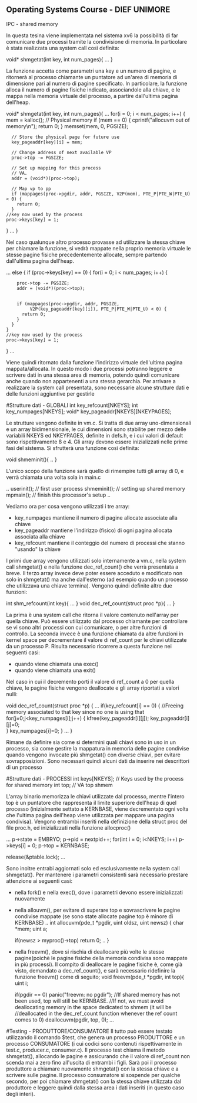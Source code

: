 ## Operating Systems Course - DIEF UNIMORE ##

IPC - shared memory

In questa tesina viene implementata nel sistema xv6 la possibilità di far comunicare due processi tramite la condivisione di memoria. In particolare è stata realizzata una system call così definita:

void* shmgetat(int key, int num_pages){ ... }

La funzione accetta come parametri una key e un numero di pagine, e ritornerà al processo chiamante un puntatore ad un'area di memoria di dimensione pari al numero di pagine specificato. In particolare, la funzione alloca il numero di pagine fisiche indicato, associandole alla chiave, e le mappa nella memoria virtuale del processo, a partire dall'ultima pagina dell'heap.

void* shmgetat(int key, int num_pages){
...
    for(i = 0; i < num_pages; i++) {
      mem = kalloc();  // Physical memory
      if (mem == 0) {
        cprintf("allocuvm out of memory\n");
        return 0;
      }
      memset(mem, 0, PGSIZE);

      // Store the physical page for future use
      key_pageaddr[key][i] = mem;

      // Change address of next available VP
      proc->top -= PGSIZE;

      // Set up mapping for this process
      // VA.
      addr = (void*)(proc->top);

      // Map vp to pp
      if (mappages(proc->pgdir, addr, PGSIZE, V2P(mem), PTE_P|PTE_W|PTE_U) < 0) {
        return 0;
      }
    //key now used by the process
    proc->keys[key] = 1;
  }
...
}

Nel caso qualunque altro processo provasse ad utilizzare la stessa chiave per chiamare la funzione, si vedrà mappate nella proprio memoria virtuale le stesse pagine fisiche precedentemente allocate, sempre partendo dall'ultima pagina dell'heap.

...
else { 
    if (proc->keys[key] == 0) { 
      for(i = 0; i < num_pages; i++) {
      
        proc->top -= PGSIZE;
        addr = (void*)(proc->top);

        
        if (mappages(proc->pgdir, addr, PGSIZE,
             V2P(key_pageaddr[key][i]), PTE_P|PTE_W|PTE_U) < 0) {
          return 0;
        }
      }
    } 
    //key now used by the process
    proc->keys[key] = 1;
  }
...

Viene quindi ritornato dalla funzione l'indirizzo virtuale dell'ultima pagina mappata/allocata. In questo modo i due processi potranno leggere e scrivere dati in una stessa area di memoria, potendo quindi comunicare anche quando non appartenenti a una stessa gerarchia. Per arrivare a realizzare la system call presentata, sono necessarie alcune strutture dati e delle funzioni aggiuntive per gestirle

#Strutture dati - GLOBALI
int key_refcount[NKEYS];
int key_numpages[NKEYS];
void* key_pageaddr[NKEYS][NKEYPAGES];

Le strutture vengono definite in vm.c. Si tratta di due array uno-dimensionali e un array bidimensionale, le cui dimensioni sono stabilite per mezzo delle variabili NKEYS ed NKEYPAGES, definite in defs.h, e i cui valori di default sono rispettivamente 8 e 4.
Gli array devono essere inizializzati nelle prime fasi del sistema. Si sfrutterà una funzione così definita:

void shmeminit(){ .. }

L'unico scopo della funzione sarà quello di rimempire tutti gli array di 0, e verrà chiamata una volta sola in main.c

..
userinit();      // first user process
shmeminit();	 // setting up shared memory
mpmain();        // finish this processor's setup
..

Vediamo ora per cosa vengono utilizzati i tre array:
- key_numpages mantiene il numero di pagine allocate associate alla chiave
- key_pageaddr mantiene l'indirizzo (fisico) di ogni pagina allocata associata alla chiave
- key_refcount mantiene il conteggio del numero di processi che stanno "usando" la chiave

I primi due array vengono utilizzati solo internamente a vm.c, nella system call shmgetat() e nella funzione dec_ref_count() che verrà presentata a breve. Il terzo array invece deve poter essere acceduto e modificato non solo in shmgetat() ma anche dall'esterno (ad esempio quando un processo che utilizzava una chiave termina). Vengono quindi definite altre due funzioni:

int shm_refcount(int key){ ... }
void dec_ref_count(struct proc *p){ ... }

La prima è una system call che ritorna il valore contenuto nell'array per quella chiave. Può essere utilizzato dal processo chiamante per controllare se vi sono altri processi con cui comunicare, o per altre funzioni di controllo. La seconda invece è una funzione chiamata da altre funzioni in kernel space per decrementare il valore di ref_count per le chiavi utilizzate da un processo P. Risulta necessario ricorrere a questa funzione nei seguenti casi:
- quando viene chiamata una exec()
- quando viene chiamata una exit()

Nel caso in cui il decremento porti il valore di ref_count a 0 per quella chiave, le pagine fisiche vengono deallocate e gli array riportati a valori nulli:

void
dec_ref_count(struct proc *p)
{
  ...
      if(key_refcount[i] == 0) {
	//Freeing memory associated to that key since no one is using that
        for(j=0;j<key_numpages[i];j++) {
		kfree(key_pageaddr[i][j]);
		key_pageaddr[i][j]=0;		
	}
	key_numpages[i]=0;
      }
  ...
}

Rimane da definire sia come si determini quali chiavi sono in uso in un processo, sia come gestire la mappatura in memoria delle pagine condivise quando vengono invocate più shmgetat() con diverse chiavi, per evitare sovrapposizioni. Sono necessari quindi alcuni dati da inserire nei descrittori di un processo

#Strutture dati - PROCESSI
int keys[NKEYS];	       // Keys used by the process for shared memory
int top;		       // VA top shmem

L'array binario memorizza le chiavi utilizzate dal processo, mentre l'intero top è un puntatore che rappresenta il limite superiore dell'heap di quel processo (inizialmente settato a KERNBASE, viene decrementato ogni volta che l'ultima pagina dell'heap viene utilizzata per mappare una pagina condivisa). Vengono entrambi inseriti nella definizione della struct proc del file proc.h, ed inizializzati nella funzione allocproc()

...
  p->state = EMBRYO;
  p->pid = nextpid++;
  for(int i = 0; i<NKEYS; i++) p->keys[i] = 0;
  p->top = KERNBASE;

  release(&ptable.lock);
...

Sono inoltre entrabi aggiornati solo ed esclusivamente nella system call shmgetat(). Per mantenere i parametri consistenti sarà necessario prestare attenzione ai seguenti casi:
* nella fork() e nella exec(), dove i parametri devono essere inizializzati nuovamente
* nella allouvm(), per evitare di superare top e sovrascrivere le pagine condivise mappate (se sono state allocate pagine top è minore di KERNBASE)
..
int
allocuvm(pde_t *pgdir, uint oldsz, uint newsz)
{
  char *mem;
  uint a;

  if(newsz > myproc()->top)
    return 0;
..
}
* nella freevm(), dove si rischia di deallocare più volte le stesse pagine(poichè le pagine fisiche della memoria condivisa sono mappate in più processi). Il compito di deallocare le pagine fisiche è, come già visto, demandato a dec_ref_count(), e sarà necessario ridefinire la funzione freevm() come di seguito;
void freevm(pde_t *pgdir, int top){
  uint i;

  if(pgdir == 0)
    panic("freevm: no pgdir");
  //If shared memory has not been used, top will still be KERNBASE.
  //If not, we must avoid deallocating memory in the space dedicated to shmem (it will be
  //deallocated in the dec_ref_count function whenever the ref count comes to 0)
  deallocuvm(pgdir, top, 0); 
...
  
#Testing - PRODUTTORE/CONSUMATORE
Il tutto può essere testato utilizzando il comando $test, che genera un processo PRODUTTORE e un processo CONSUMATORE (i cui codici sono contenuti rispettivamente in test.c, producer.c, consumer.c). Il processo test chiama il metodo shmgetat(), allocando le pagine e assicurando che il valore di ref_count non scenda mai a zero fino all'uscita di entrambi i figli. Sarà poi il processo produttore a chiamare nuovamente shmgetat() con la stessa chiave e a scrivere sulle pagine. Il processo consumatore si sospende per qualche secondo, per poi chiamare shmgetat() con la stessa chiave utilizzata dal produttore e leggere quindi dalla stessa area i dati inseriti (in questo caso degli interi).
